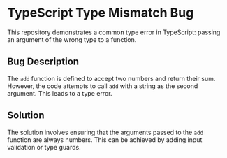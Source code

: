 # TypeScript Type Mismatch Bug

This repository demonstrates a common type error in TypeScript: passing an argument of the wrong type to a function.

## Bug Description
The `add` function is defined to accept two numbers and return their sum. However, the code attempts to call `add` with a string as the second argument. This leads to a type error.

## Solution
The solution involves ensuring that the arguments passed to the `add` function are always numbers. This can be achieved by adding input validation or type guards.